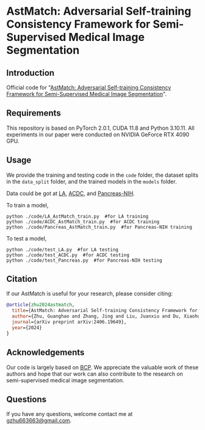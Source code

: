 # AstMatch: Adversarial Self-training Consistency Framework for Semi-Supervised Medical Image Segmentation
## Introduction
Official code for "[AstMatch: Adversarial Self-training Consistency Framework for Semi-Supervised Medical Image Segmentation](https://arxiv.org/abs/2406.19649)".
## Requirements
This repository is based on PyTorch 2.0.1, CUDA 11.8 and Python 3.10.11. All experiments in our paper were conducted on NVIDIA GeForce RTX 4090 GPU.
## Usage
We provide the training and testing code in the `code` folder, the dataset splits in the `data_split` folder, and the trained models in the `models` folder.

Data could be got at [LA](https://github.com/yulequan/UA-MT/tree/master/data), [ACDC](https://github.com/HiLab-git/SSL4MIS/tree/master/data/ACDC), and [Pancreas-NIH](https://wiki.cancerimagingarchive.net/display/Public/Pancreas-CT).

To train a model,
```
python ./code/LA_AstMatch_train.py  #for LA training
python ./code/ACDC_AstMatch_train.py  #for ACDC training
python ./code/Pancreas_AstMatch_train.py  #for Pancreas-NIH training
``` 

To test a model,
```
python ./code/test_LA.py  #for LA testing
python ./code/test_ACDC.py  #for ACDC testing
python ./code/test_Pancreas.py  #for Pancreas-NIH testing
```

## Citation

If our AstMatch is useful for your research, please consider citing:

```bibtex
@article{zhu2024astmatch,
  title={AstMatch: Adversarial Self-training Consistency Framework for Semi-Supervised Medical Image Segmentation},
  author={Zhu, Guanghao and Zhang, Jing and Liu, Juanxiu and Du, Xiaohui and Hao, Ruqian and Liu, Yong and Liu, Lin},
  journal={arXiv preprint arXiv:2406.19649},
  year={2024}
}
```

## Acknowledgements
Our code is largely based on [BCP](https://github.com/DeepMed-Lab-ECNU/BCP/tree/main). We appreciate the valuable work of these authors and hope that our work can also contribute to the research on semi-supervised medical image segmentation.

## Questions
If you have any questions, welcome contact me at [gzhu663663@gmail.com](mailto:gzhu663663@gmail.com).
